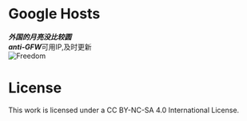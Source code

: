 # Google Hosts

***外国的月亮没比较圆***     
***anti-GFW***可用IP,及时更新  
![Freedom](http://e.hiphotos.baidu.com/zhidao/pic/item/ae51f3deb48f8c5410acfe093b292df5e0fe7f9c.jpg)

License
=======
This work is licensed under a CC BY-NC-SA 4.0 International License.